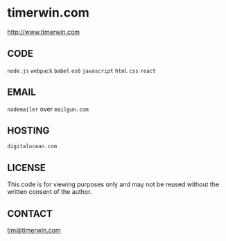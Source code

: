 # timerwin.com

http://www.timerwin.com

## CODE
`node.js` `webpack` `babel` `es6` `javascript` `html` `css` `react`

## EMAIL
`nodemailer` over `mailgun.com`

## HOSTING
`digitalocean.com`

## LICENSE
This code is for viewing purposes only and may not be reused without the written consent of the author.

## CONTACT
tim@timerwin.com
